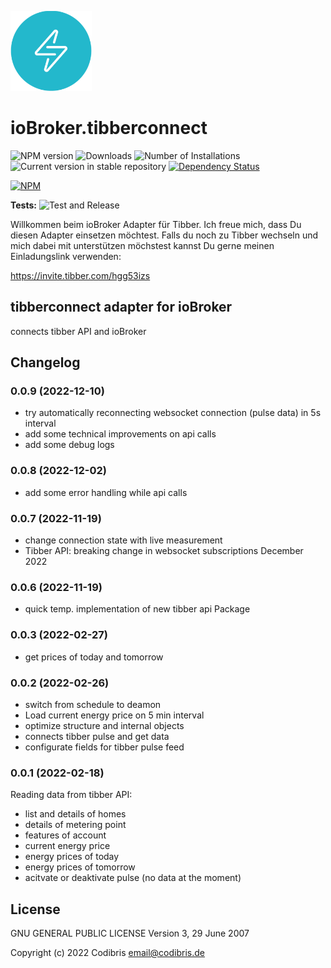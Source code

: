![Logo](admin/tibberconnect.png)

# ioBroker.tibberconnect

![![NPM version](https://img.shields.io/npm/v/iobroker.tibberconnect.svg)](https://www.npmjs.com/package/iobroker.tibberconnect)
![![Downloads](https://img.shields.io/npm/dm/iobroker.tibberconnect.svg)](https://www.npmjs.com/package/iobroker.tibberconnect)
![Number of Installations](https://iobroker.live/badges/tibberconnect-installed.svg)
![Current version in stable repository](https://iobroker.live/badges/tibberconnect-stable.svg)
[![Dependency Status](https://img.shields.io/david/Codibris/iobroker.tibberconnect.svg)](https://david-dm.org/Codibris/iobroker.tibberconnect)

[![NPM](https://nodei.co/npm/iobroker.tibberconnect.png?downloads=true)](https://nodei.co/npm/iobroker.tibberconnect/)

**Tests:** ![Test and Release](https://github.com/Codibris/ioBroker.tibberconnect/workflows/Test%20and%20Release/badge.svg)

Willkommen beim ioBroker Adapter für Tibber. Ich freue mich, dass Du diesen Adapter einsetzen möchtest. 
Falls du noch zu Tibber wechseln und mich dabei mit unterstützen möchstest kannst Du gerne meinen Einladungslink verwenden:

https://invite.tibber.com/hgg53izs

## tibberconnect adapter for ioBroker

connects tibber API and ioBroker

## Changelog
### 0.0.9 (2022-12-10)
- try automatically reconnecting websocket connection (pulse data) in 5s interval
- add some technical improvements on api calls
- add some debug logs

### 0.0.8 (2022-12-02)
- add some error handling while api calls

### 0.0.7 (2022-11-19)
- change connection state with live measurement
- Tibber API: breaking change in websocket subscriptions December 2022

### 0.0.6 (2022-11-19)
- quick temp. implementation of new tibber api Package

### 0.0.3 (2022-02-27)

- get prices of today and tomorrow

### 0.0.2 (2022-02-26)

- switch from schedule to deamon
- Load current energy price on 5 min interval
- optimize structure and internal objects
- connects tibber pulse and get data
- configurate fields for tibber pulse feed

### 0.0.1 (2022-02-18)

Reading data from tibber API:

- list and details of homes
- details of metering point
- features of account
- current energy price
- energy prices of today
- energy prices of tomorrow
- acitvate or deaktivate pulse (no data at the moment)

## License

GNU GENERAL PUBLIC LICENSE
Version 3, 29 June 2007

Copyright (c) 2022 Codibris <email@codibris.de>
